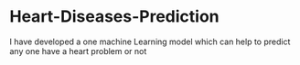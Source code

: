 # Heart-Diseases-Prediction
I have developed a one machine Learning model which can help to predict any one have a heart problem or not
